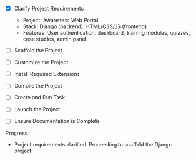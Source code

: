 - [x] Clarify Project Requirements
  - Project: Awareness Web Portal
  - Stack: Django (backend), HTML/CSS/JS (frontend)
  - Features: User authentication, dashboard, training modules, quizzes, case studies, admin panel

- [ ] Scaffold the Project
- [ ] Customize the Project
- [ ] Install Required Extensions
- [ ] Compile the Project
- [ ] Create and Run Task
- [ ] Launch the Project
- [ ] Ensure Documentation is Complete

Progress:
- Project requirements clarified. Proceeding to scaffold the Django project.